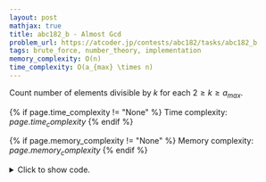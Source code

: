 ```yaml
---
layout: post
mathjax: true
title: abc182_b - Almost Gcd
problem_url: https://atcoder.jp/contests/abc182/tasks/abc182_b
tags: brute_force, number_theory, implementation
memory_complexity: O(n)
time_complexity: O(a_{max} \times n)
---
```


Count number of elements divisible by $k$ for each $2 \geq k \geq a_{max}$.


{% if page.time_complexity != "None" %}
Time complexity: ${{ page.time_complexity }}$
{% endif %}

{% if page.memory_complexity != "None" %}
Memory complexity: ${{ page.memory_complexity }}$
{% endif %}

<details>
<summary>
<p style="display:inline">Click to show code.</p>
</summary>
```cpp
{% raw %}
using namespace std;
using ll = long long;
using ii = pair<int, int>;
using vi = vector<int>;
int solve(vi a)
{
    int amax = *max_element(begin(a), end(a));
    ii ans = {0, 0};
    for (int k = 2; k <= amax; ++k)
    {
        int cur = count_if(begin(a), end(a), [k](int ai) { return ai % k == 0; });
        ans = max(ans, {cur, k});
    }
    return ans.second;
}
int main(void)
{
    ios::sync_with_stdio(false), cin.tie(NULL);
    int n;
    cin >> n;
    vi a(n);
    for (auto &ai : a)
        cin >> ai;
    cout << solve(a) << endl;
    return 0;
}

{% endraw %}
```
</details>

